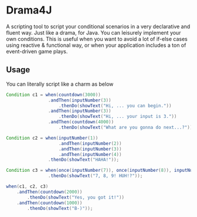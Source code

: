 # Drama4J
A scripting tool to script your conditional scenarios in a very declarative and fluent way. Just like a drama, for Java. You can leisurely implement your own conditions. This is useful when you want to avoid a lot of if-else cases using reactive & functional way, or when your application includes a ton of event-driven game plays.

## Usage

You can literally script like a charm as below

```java
Condition c1 = when(countdown(3000)) 
                .andThen(inputNumber(3))  
                    .thenDo(showText("Hi, ... you can begin.")) 
                .andThen(inputNumber(3))
                    .thenDo(showText("Hi, ... your input is 3.")) 
                .andThen(countdown(4000)) 
                    .thenDo(showText("What are you gonna do next...?")); 

Condition c2 = when(inputNumber(1))
                    .andThen(inputNumber(2))
                    .andThen(inputNumber(3))
                    .andThen(inputNumber(4))
                .thenDo(showText("HAHA!"));

Condition c3 = when(once(inputNumber(7)), once(inputNumber(8)), inputNumber(9))
                .thenDo(showText("7, 8, 9! HUH!?"));

when(c1, c2, c3)
    .andThen(countdown(2000))
        .thenDo(showText("Yes, you got it!"))
    .andThen(countdown(1000))
        .thenDo(showText("B-)"));
```
